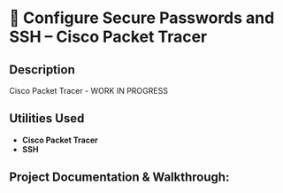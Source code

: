<h1> 🔗 Configure Secure Passwords and SSH – Cisco Packet Tracer </h1>

 

<h2>Description</h2>
Cisco Packet Tracer - WORK IN PROGRESS
<br />


<h2>Utilities Used</h2>

- <b>Cisco Packet Tracer</b> 
- <b>SSH</b>



<h2>Project Documentation & Walkthrough:</h2>
